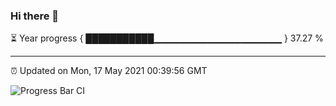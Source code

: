 ### Hi there 👋

⏳ Year progress { ███████████▁▁▁▁▁▁▁▁▁▁▁▁▁▁▁▁▁▁▁ } 37.27 %

---

⏰ Updated on Mon, 17 May 2021 00:39:56 GMT

![Progress Bar CI](https://github.com/liununu/liununu/workflows/Progress%20Bar%20CI/badge.svg)

